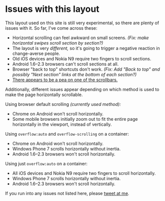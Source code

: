 # Issues with this layout

This layout used on this site is still very experimental, so there are plenty of issues with it. So far, I've come across these:

- Horizontal scrolling can feel awkward on small screens. _(Fix: make horizontal swipes scroll section by section?)_
- The layout is very _different,_ so it's going to trigger a negative reaction in change-averse people.
- Old iOS devices and Nokia N9 require two fingers to scroll sections.
- Android 1.6–2.3 browsers can't scroll sections at all.
- Browser "back to top" shortcuts don't work. _(Fix: Add "Back to top" and possibly "Next section" links at the bottom of each section?)_
- [There appears to be a pea on one of the scrollbars.](https://twitter.com/benbrignell/status/295925510003908608)

Additionally, different issues appear depending on which method is used to make the page horizontally scrollable.

Using browser default scrolling _(currently used method):_

- Chrome on Android won't scroll horizontally.
- Some mobile browsers initially zoom out to fit the entire page horizontally in the viewport, instead of vertically.

Using `overflow:auto` and `overflow-scrolling` on a container:

- Chrome on Android won't scroll horizontally.
- Windows Phone 7 scrolls horizontally without inertia.
- Android 1.6–2.3 browsers won't scroll horizontally.

Using just `overflow:auto` on a container:

- All iOS devices and Nokia N9 require two fingers to scroll horizontally.
- Windows Phone 7 scrolls horizontally without inertia.
- Android 1.6–2.3 browsers won't scroll horizontally.

If you run into any issues not listed here, please [tweet at me](http://twitter.com/jonikorpi/).